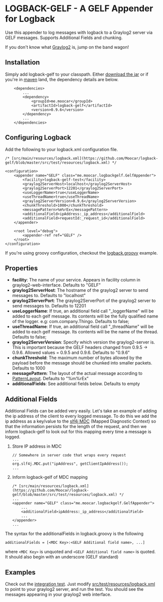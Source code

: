 LOGBACK-GELF - A GELF Appender for Logback
==========================================

Use this appender to log messages with logback to a Graylog2 server via GELF messages. Supports Additional Fields and chunking.

If you don't know what [Graylog2](http://graylog2.org) is, jump on the band wagon!

Installation
-----------------------------------

Simply add logback-gelf to your classpath. Either
[download the jar](https://github.com/Moocar/logback-gelf/downloads)
or if you're in [maven](http://mvnrepository.com/artifact/me.moocar/logback-gelf) land, the dependency details are below.

        <dependencies>
            ...
            <dependency>
                <groupId>me.moocar</groupId>
                <artifactId>logback-gelf</artifactId>
                <version>0.9.6</version>
            </dependency>
            ...
        </dependencies>

Configuring Logback
---------------------

Add the following to your logback.xml configuration file.

    /* [src/main/resources/logback.xml](https://github.com/Moocar/logback-gelf/blob/master/src/test/resources/logback.xml) */

    <configuration>
        <appender name="GELF" class="me.moocar.logbackgelf.GelfAppender">
            <facility>logback-gelf-test</facility>
            <graylog2ServerHost>localhost</graylog2ServerHost>
            <graylog2ServerPort>12201</graylog2ServerPort>
            <useLoggerName>true</useLoggerName>
            <useThreadName>true</useThreadName>
            <graylog2ServerVersion>0.9.6</graylog2ServerVersion>
            <chunkThreshold>1000</chunkThreshold>
            <messagePattern>%m%rEx</messagePattern>
            <additionalField>ipAddress:_ip_address</additionalField>
            <additionalField>requestId:_request_id</additionalField>
        </appender>

        <root level="debug">
            <appender-ref ref="GELF" />
        </root>
    </configuration>

If you're using groovy configuration, checkout the
[logback.groovy](https://github.com/Moocar/logback-gelf/blob/master/src/test/resources/logback.groovy) example.

Properties
----------

*   **facility**: The name of your service. Appears in facility column in graylog2-web-interface. Defaults to "GELF"
*   **graylog2ServerHost**: The hostname of the graylog2 server to send messages to. Defaults to "localhost"
*   **graylog2ServerPort**: The graylog2ServerPort of the graylog2 server to send messages to. Defaults to 12201
*   **useLoggerName**: If true, an additional field call "_loggerName" will be added to each gelf message. Its contents
will be the fully qualified name of the logger. e.g: com.company.Thingo. Defaults to false;
*   **useThreadName**: If true, an additional field call "_threadName" will be added to each gelf message. Its contents
will be the name of the thread. Defaults to false;
*   **graylog2ServerVersion**: Specify which version the graylog2-server is. This is important because the GELF headers
changed from 0.9.5 -> 0.9.6. Allowed values = 0.9.5 and 0.9.6. Defaults to "0.9.6"
*   **chunkThreshold**: The maximum number of bytes allowed by the payload before the message should be chunked into
smaller packets. Defaults to 1000
*   **messagePattern**: The layout of the actual message according to
[PatternLayout](http://logback.qos.ch/manual/layouts.html#ClassicPatternLayout). Defaults to "%m%rEx"
*   **additionalFields**: See additional fields below. Defaults to empty

Additional Fields
-----------------

Additional Fields can be added very easily. Let's take an example of adding the ip address of the client to every logged
message. To do this we add the ip address as a key/value to the [slf4j MDC](http://logback.qos.ch/manual/mdc.html)
(Mapped Diagnostic Context) so that the information persists for the length of the request, and then we inform
logback-gelf to look out for this mapping every time a message is logged.

1.  Store IP address in MDC

        // Somewhere in server code that wraps every request
        ...
        org.slf4j.MDC.put("ipAddress", getClientIpAddress());
        ...

2.  Inform logback-gelf of MDC mapping

        /* [src/main/resources/logback.xml](https://github.com/Moocar/logback-gelf/blob/master/src/test/resources/logback.xml) */
        ...
        <appender name="GELF" class="me.moocar.logbackgelf.GelfAppender">
            ...
            <additionalField>ipAddress:_ip_address</additionalField>
            ...
        </appender>
        ...

The syntax for the additionalFields in logback.groovy is the following

    additionalFields = [<MDC Key>:<GELF Additional field name>, ...]

where `<MDC Key>` is unquoted and `<GELF Additional field name>` is quoted. It should also begin with an underscore (GELF standard)

Examples
--------

Check out the
[integration test](https://github.com/Moocar/logback-gelf/blob/master/src/test/java/me/moocar/logbackgelf/IntegrationTest.java). Just modify
[src/test/resources/logback.xml](https://github.com/Moocar/logback-gelf/blob/master/src/test/resources/logback.xml)
to point to your graylog2 server, and run the test. You should see the messages appearing in your graylog2
web interface.
